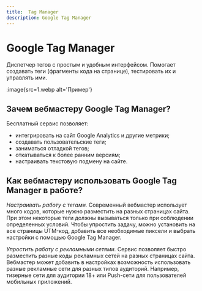 ```yaml
---
title:  Tag Manager
description: Google Tag Manager
---
```


# Google Tag Manager

Диспетчер тегов с простым и удобным интерфейсом. Помогает создавать теги (фрагменты кода на странице), тестировать их и управлять ими.

:image{src=1.webp alt='Пример'}

## Зачем вебмастеру Google Tag Manager?

Бесплатный сервис позволяет:

* интегрировать на сайт Google Analytics и другие метрики;
* создавать пользовательские теги;
* заниматься отладкой тегов;
* откатываться к более ранним версиям;
* настраивать текстовую подмену на сайте.

## Как вебмастеру использовать Google Tag Manager в работе?

*Настраивать работу с тегами.* Современный вебмастер использует много кодов, которые нужно разместить на разных страницах сайта. При этом некоторые теги должны вызываться только при соблюдении определенных условий. Чтобы упростить задачу, можно установить на все страницы UTM-код, добавить все необходимые пиксели и выбрать настройки с помощью Google Tag Manager.

*Упростить работу с рекламными сетями.* Сервис позволяет быстро разместить разные коды рекламных сетей на разных страницах сайта. Вебмастер может добавить в настройках возможность использовать разные рекламные сети для разных типов аудиторий. Например, тизерные сети для аудитории 18+ или Push-сети для пользователей мобильных приложений.
